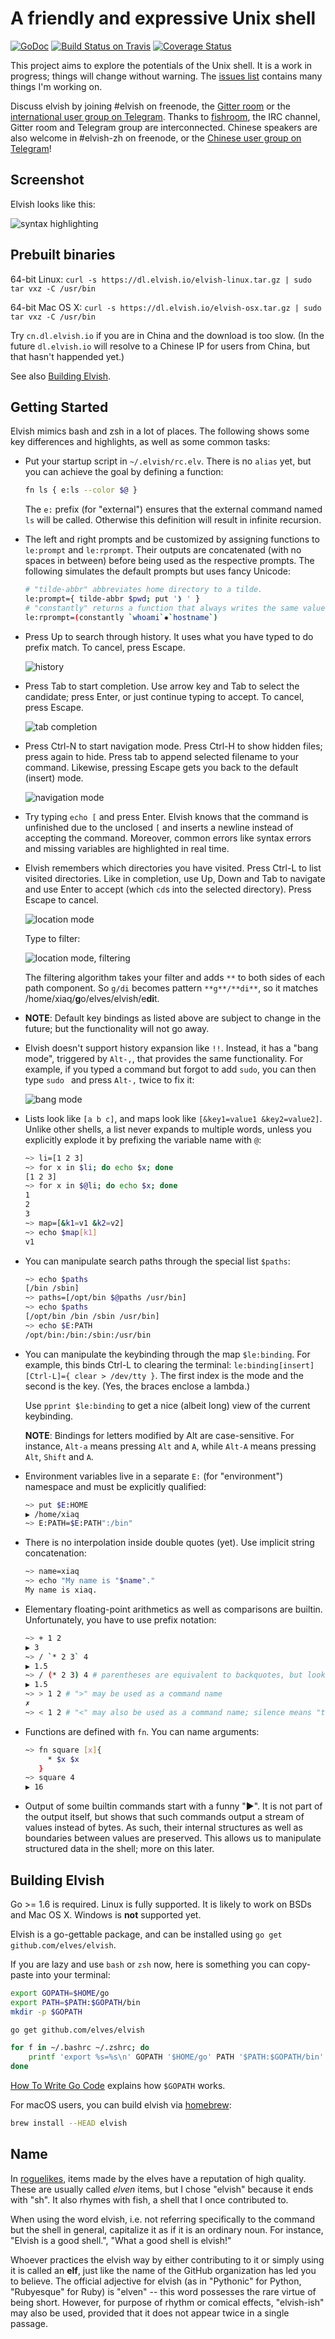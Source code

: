 # A friendly and expressive Unix shell

[![GoDoc](http://godoc.org/github.com/elves/elvish?status.svg)](http://godoc.org/github.com/elves/elvish)
[![Build Status on Travis](https://travis-ci.org/elves/elvish.svg?branch=master)](https://travis-ci.org/elves/elvish)
[![Coverage Status](https://coveralls.io/repos/github/elves/elvish/badge.svg?branch=master)](https://coveralls.io/github/elves/elvish?branch=master)

This project aims to explore the potentials of the Unix shell. It is a work in
progress; things will change without warning. The [issues list](https://github.com/elves/elvish/issues) contains many things I'm working on.

Discuss elvish by joining #elvish on freenode, the [Gitter room](https://gitter.im/elves/elvish-public) or the [international user group on Telegram](https://telegram.me/elvish). Thanks to [fishroom](https://github.com/tuna/fishroom), the IRC channel, Gitter room and Telegram group are interconnected. Chinese speakers are also welcome in #elvish-zh on freenode, or the [Chinese user group on Telegram](https://telegram.me/elvishzh)!

## Screenshot

Elvish looks like this:

![syntax highlighting](https://raw.githubusercontent.com/elves/images/master/syntax.png)

## Prebuilt binaries

64-bit Linux: `curl -s https://dl.elvish.io/elvish-linux.tar.gz | sudo tar vxz -C /usr/bin`

64-bit Mac OS X: `curl -s https://dl.elvish.io/elvish-osx.tar.gz | sudo tar vxz -C /usr/bin`

Try `cn.dl.elvish.io` if you are in China and the download is too slow. (In the future `dl.elvish.io` will resolve to a Chinese IP for users from China, but that hasn't happended yet.)

See also [Building Elvish](#building-elvish).

## Getting Started

Elvish mimics bash and zsh in a lot of places. The following shows some key differences and highlights, as well as some common tasks:

* Put your startup script in `~/.elvish/rc.elv`. There is no `alias` yet, but you can achieve the goal by defining a function:

  ```sh
  fn ls { e:ls --color $@ }
  ```

  The `e:` prefix (for "external") ensures that the external command named `ls` will be called. Otherwise this definition will result in infinite recursion.

* The left and right prompts and be customized by assigning functions to `le:prompt` and `le:rprompt`. Their outputs are concatenated (with no spaces in between) before being used as the respective prompts. The following simulates the default prompts but uses fancy Unicode:

  ```sh
  # "tilde-abbr" abbreviates home directory to a tilde.
  le:prompt={ tilde-abbr $pwd; put '❱ ' }
  # "constantly" returns a function that always writes the same value(s) to output.
  le:rprompt=(constantly `whoami`✸`hostname`)
  ```

* Press Up to search through history. It uses what you have typed to do prefix match. To cancel, press Escape.

  ![history](https://raw.githubusercontent.com/elves/images/master/history.png)

* Press Tab to start completion. Use arrow key and Tab to select the candidate;  press Enter, or just continue typing to accept. To cancel, press Escape.

  ![tab completion](https://raw.githubusercontent.com/elves/images/master/completion.png)

* Press Ctrl-N to start navigation mode. Press Ctrl-H to show hidden files; press again to hide. Press tab to append selected filename to your command. Likewise, pressing Escape gets you back to the default (insert) mode.

  ![navigation mode](https://raw.githubusercontent.com/elves/images/master/navigation.png)

* Try typing `echo [` and press Enter. Elvish knows that the command is unfinished due to the unclosed `[` and inserts a newline instead of accepting the command. Moreover, common errors like syntax errors and missing variables are highlighted in real time.

* Elvish remembers which directories you have visited. Press Ctrl-L to list visited directories. Like in completion, use Up, Down and Tab to navigate and use Enter to accept (which `cd`s into the selected directory). Press Escape to cancel.

  ![location mode](https://raw.githubusercontent.com/elves/images/master/location.png)

  Type to filter:
  
  ![location mode, filtering](https://raw.githubusercontent.com/elves/images/master/location-filter.png)

  The filtering algorithm takes your filter and adds `**` to both sides of each path component. So `g/di` becomes pattern `**g**/**di**`, so it matches /home/xiaq/**g**o/elves/elvish/e**di**t.

* **NOTE**: Default key bindings as listed above are subject to change in the future; but the functionality will not go away.

* Elvish doesn't support history expansion like `!!`. Instead, it has a "bang mode", triggered by `Alt-,`, that provides the same functionality. For example, if you typed a command but forgot to add `sudo`, you can then type `sudo ` and press `Alt-,` twice to fix it:

  ![bang mode](https://raw.githubusercontent.com/elves/images/master/bang.png)

* Lists look like `[a b c]`, and maps look like `[&key1=value1 &key2=value2]`. Unlike other shells, a list never expands to multiple words, unless you explicitly explode it by prefixing the variable name with `@`:
  ```sh
  ~> li=[1 2 3]
  ~> for x in $li; do echo $x; done
  [1 2 3]
  ~> for x in $@li; do echo $x; done
  1
  2
  3
  ~> map=[&k1=v1 &k2=v2]
  ~> echo $map[k1]
  v1
  ```

* You can manipulate search paths through the special list `$paths`:
  ```sh
  ~> echo $paths
  [/bin /sbin]
  ~> paths=[/opt/bin $@paths /usr/bin]
  ~> echo $paths
  [/opt/bin /bin /sbin /usr/bin]
  ~> echo $E:PATH
  /opt/bin:/bin:/sbin:/usr/bin
  ```

* You can manipulate the keybinding through the map `$le:binding`. For example, this binds Ctrl-L to clearing the terminal: `le:binding[insert][Ctrl-L]={ clear > /dev/tty }`. The first index is the mode and the second is the key. (Yes, the braces enclose a lambda.)

  Use `pprint $le:binding` to get a nice (albeit long) view of the current keybinding.

  **NOTE**: Bindings for letters modified by Alt are case-sensitive. For instance, `Alt-a` means pressing `Alt` and `A`, while `Alt-A` means pressing `Alt`, `Shift` and `A`.

* Environment variables live in a separate `E:` (for "environment") namespace and must be explicitly qualified:
  ```sh
  ~> put $E:HOME
  ▶ /home/xiaq
  ~> E:PATH=$E:PATH":/bin"
  ```

* There is no interpolation inside double quotes (yet). Use implicit string concatenation:
  ```sh
  ~> name=xiaq
  ~> echo "My name is "$name"."
  My name is xiaq.
  ```

* Elementary floating-point arithmetics as well as comparisons are builtin. Unfortunately, you have to use prefix notation:
  ```sh
  ~> + 1 2
  ▶ 3
  ~> / `* 2 3` 4
  ▶ 1.5
  ~> / (* 2 3) 4 # parentheses are equivalent to backquotes, but look nicer in arithmetics
  ▶ 1.5
  ~> > 1 2 # ">" may be used as a command name
  ✗
  ~> < 1 2 # "<" may also be used as a command name; silence means "true"
  ```

* Functions are defined with `fn`. You can name arguments:
  ```sh
  ~> fn square [x]{
       * $x $x
     }
  ~> square 4
  ▶ 16
  ```

* Output of some builtin commands start with a funny "▶". It is not part of the output itself, but shows that such commands output a stream of values instead of bytes. As such, their internal structures as well as boundaries between values are preserved. This allows us to manipulate structured data in the shell; more on this later.


## Building Elvish

Go >= 1.6 is required. Linux is fully supported. It is likely to work on BSDs and Mac OS X. Windows is **not** supported yet.

Elvish is a go-gettable package, and can be installed using `go get github.com/elves/elvish`.

If you are lazy and use `bash` or `zsh` now, here is something you can copy-paste into your terminal:

```sh
export GOPATH=$HOME/go
export PATH=$PATH:$GOPATH/bin
mkdir -p $GOPATH

go get github.com/elves/elvish

for f in ~/.bashrc ~/.zshrc; do
    printf 'export %s=%s\n' GOPATH '$HOME/go' PATH '$PATH:$GOPATH/bin' >> $f
done
```

[How To Write Go Code](http://golang.org/doc/code.html) explains how `$GOPATH` works.

For macOS users, you can build elvish via [homebrew](http://brew.sh):

```sh
brew install --HEAD elvish
```


## Name

In [roguelikes](https://en.wikipedia.org/wiki/Roguelike), items made by the elves have a reputation of high quality.  These are usually called *elven* items, but I chose "elvish" because it ends with "sh". It also rhymes with fish, a shell that I once contributed to.

When using the word elvish, i.e. not referring specifically to the command but the shell in general, capitalize it as if it is an ordinary noun. For instance, "Elvish is a good shell.", "What a good shell is elvish!"

Whoever practices the elvish way by either contributing to it or simply using it is called an **elf**, just like the name of the GitHub organization has led you to believe. The official adjective for elvish (as in "Pythonic" for Python, "Rubyesque" for Ruby) is "elven" -- this word possesses the rare virtue of being short. However, for purpose of rhythm or comical effects, "elvish-ish" may also be used, provided that it does not appear twice in a single passage.
